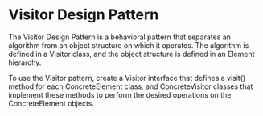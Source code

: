# Visitor Design Pattern

The Visitor Design Pattern is a behavioral pattern that separates an algorithm from an object structure on which it operates. The algorithm is defined in a Visitor class, and the object structure is defined in an Element hierarchy.

To use the Visitor pattern, create a Visitor interface that defines a visit() method for each ConcreteElement class, and ConcreteVisitor classes that implement these methods to perform the desired operations on the ConcreteElement objects.